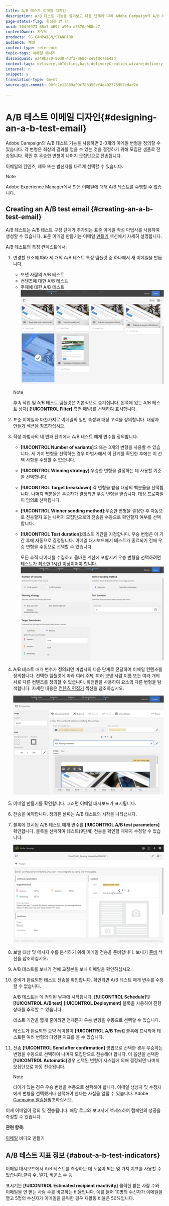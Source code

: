 ```yaml
---
title: A/B 테스트 이메일 디자인
description: A/B 테스트 기능을 살펴보고 다음 단계에 따라 Adobe Campaign의 A/B 테스트 템플릿에서 이메일을 만듭니다.
page-status-flag: 활성화 안 함
uuid: 104f6973-68a7-4692-a90a-a5570a980ec7
contentOwner: 자우비
products: SG_CAMPAIGN/STANDARD
audience: 채널
content-type: reference
topic-tags: 이메일 메시지
discoiquuid: e249ba70-90d0-43f2-868c-ce9fdc7e642d
context-tags: delivery,abTesting,back;deliveryCreation,wizard;delivery,main
internal: n
snippet: y
translation-type: tm+mt
source-git-commit: 00fc2e12669a00c788355ef4e492375957cdad2e

---
```



# A/B 테스트 이메일 디자인{#designing-an-a-b-test-email}

Adobe Campaign의 A/B 테스트 기능을 사용하면 2-3개의 이메일 변형을 정의할 수 있습니다. 각 변형은 최상의 결과를 얻을 수 있는 것을 결정하기 위해 모집단 샘플로 전송됩니다. 확인 후 우승한 변형이 나머지 모집단으로 전송됩니다.

이메일의 컨텐츠, 제목 또는 발신자를 다르게 선택할 수 있습니다.

>[!NOTE]
>
>Adobe Experience Manager에서 만든 이메일에 대해 A/B 테스트를 수행할 수 없습니다.

## Creating an A/B test email {#creating-an-a-b-test-email}

A/B 테스트는 A/B 테스트 구성 단계가 추가되는 표준 이메일 작성 마법사를 사용하여 생성할 수 있습니다. 표준 이메일 만들기는 이메일 [만들기](../../channels/using/creating-an-email.md) 섹션에서 자세히 설명합니다.

A/B 테스트의 특정 컨텍스트에서:

1. 변경할 요소에 따라 세 개의 A/B 테스트 특정 템플릿 중 하나에서 새 이메일을 만듭니다.

   * 보낸 사람의 A/B 테스트
   * 컨텐츠에 대한 A/B 테스트
   * 주제에 대한 A/B 테스트
   ![](assets/create_ab_testing.png)

   >[!NOTE]
   >
   >후속 작업 및 A/B 테스트 템플릿은 기본적으로 숨겨집니다. 왼쪽에 있는 A/B 테스트 상자( **[!UICONTROL Filter]** 측면 패널)를 선택하여 표시합니다.

1. 표준 이메일과 마찬가지로 이메일의 일반 속성과 대상 고객을 정의합니다. 대상자 [만들기](../../audiences/using/creating-audiences.md) 섹션을 참조하십시오.
1. 작성 마법사의 네 번째 단계에서 A/B 테스트 매개 변수를 정의합니다.

   * **[!UICONTROL Number of variants]**:2 또는 3개의 변형을 사용할 수 있습니다. 세 가지 변형을 선택하는 경우 마법사에서 이 단계를 확인한 후에는 이 선택 사항을 수정할 수 없습니다.
   * **[!UICONTROL Winning strategy]**:우승한 변형을 결정하는 데 사용할 기준을 선택합니다.
   * **[!UICONTROL Target breakdown]**:각 변형을 받을 대상의 백분율을 선택합니다. 나머지 백분율은 우승자가 결정되면 우승 변형을 받습니다. 대상 프로파일이 임의로 선택됩니다.
   * **[!UICONTROL Winner sending method]**:우승한 변형을 결정한 후 자동으로 전송할지 또는 나머지 모집단으로의 전송을 수동으로 확인할지 여부를 선택합니다.
   * **[!UICONTROL Test duration]**:테스트 기간을 지정합니다. 우승 변형은 이 기간 후에 자동으로 결정됩니다. 이메일 대시보드에서 테스트가 종료되기 전에 우승 변형을 수동으로 선택할 수 있습니다.

      모든 추적 데이터를 수집하고 올바른 계산에 포함시켜 우승 변형을 선택하려면 테스트가 최소한 1시간 이상이어야 합니다.
   ![](assets/ab_parameters.png)

1. A/B 테스트 매개 변수가 정의되면 마법사의 다음 단계로 전달하여 이메일 컨텐츠를 정의합니다. 선택한 템플릿에 따라 여러 주체, 여러 보낸 사람 이름 또는 여러 개의 서로 다른 컨텐츠를 정의할 수 있습니다. 회전판을 사용하여 요소의 다른 변형을 탐색합니다. 자세한 내용은 [컨텐츠 편집기](../../designing/using/overview.md) 섹션을 참조하십시오.

   ![](assets/create_ab_testing2.png)

1. 이메일 만들기를 확인합니다. 그러면 이메일 대시보드가 표시됩니다.
1. 전송을 예약합니다. 정의된 날짜는 A/B 테스트의 시작을 나타냅니다.
1. 블록에 표시된 A/B 테스트 매개 변수를 **[!UICONTROL A/B test parameters]** 확인합니다. 블록을 선택하여 테스트(9단계) 전송을 확인할 때까지 수정할 수 있습니다.

   ![](assets/create_ab_testing3.png)

1. 보낼 대상 및 메시지 수를 분석하기 위해 이메일 전송을 준비합니다. 보내기 [준비](../../sending/using/preparing-the-send.md) 섹션을 참조하십시오.
1. A/B 테스트를 보내기 전에 교정본을 보내 이메일을 확인하십시오.
1. 준비가 완료되면 테스트 전송을 확인합니다. 확인되면 A/B 테스트 매개 변수를 수정할 수 없습니다.

   A/B 테스트는 에 정의된 날짜에 시작됩니다. **[!UICONTROL Schedule]**&#x200B;및 **[!UICONTROL A/B test]** **[!UICONTROL Deployment]** 블록을 사용하여 진행 상태를 추적할 수 있습니다.

   테스트 기간을 짧게 줄이려면 언제든지 우승 변형을 수동으로 선택할 수 있습니다.

   테스트가 완료되면 요약 테이블이 **[!UICONTROL A/B Test]** 블록에 표시되어 테스트된 여러 변형의 다양한 지표를 볼 수 있습니다.

1. 전송 **[!UICONTROL Send after confirmation]** 방법으로 선택한 경우 우승하는 변형을 수동으로 선택하여 나머지 모집단으로 전송해야 합니다. 이 옵션을 선택한 **[!UICONTROL Automatic]**&#x200B;경우 선택된 변형이 시스템에 의해 결정되면 나머지 모집단으로 자동 전송됩니다.

   >[!NOTE]
   >
   >타이가 있는 경우 우승 변형을 수동으로 선택해야 합니다. 이메일 생성자 및 수정자에게 변형을 선택했거나 선택해야 한다는 사실을 알릴 수 있습니다. Adobe [Campaign 알림을](../../administration/using/sending-internal-notifications.md)참조하십시오.

이제 이메일이 정의 및 전송됩니다. 해당 로그와 보고서에 액세스하여 캠페인의 성공을 측정할 수 있습니다.

**관련 항목**:

[이메일](https://helpx.adobe.com/campaign/kt/acs/using/acs-create-email-from-homepage-feature-video-use.html) 비디오 만들기

## A/B 테스트 지표 정보 {#about-a-b-test-indicators}

이메일 대시보드에서 A/B 테스트를 측정하는 데 도움이 되는 몇 가지 지표를 사용할 수 있습니다.클릭 수, 열기, 바운스 수 등

표시기는 **[!UICONTROL Estimated recipient reactivity]** 클릭한 받는 사람 수와 이메일을 연 받는 사람 수를 비교하는 비율입니다. 예를 들어 10명의 수신자가 이메일을 열고 5명의 수신자가 이메일을 클릭한 경우 재활동 비율은 50%입니다.
